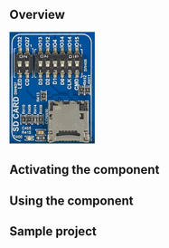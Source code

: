 ## Overview

<img src="/images/esp32/block_sd_card.png"  width="30%">


## Activating the component

## Using the component


## Sample project

